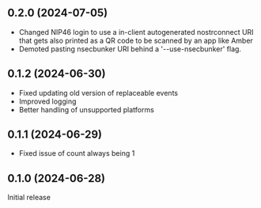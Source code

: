 0.2.0 (2024-07-05)
------------------
* Changed NIP46 login to use a in-client autogenerated nostrconnect URI that
gets also printed as a QR code to be scanned by an app like Amber
* Demoted pasting nsecbunker URI behind a '--use-nsecbunker' flag.

0.1.2 (2024-06-30)
------------------
* Fixed updating old version of replaceable events
* Improved logging
* Better handling of unsupported platforms

0.1.1 (2024-06-29)
------------------
* Fixed issue of count always being 1

0.1.0 (2024-06-28)
------------------
Initial release
